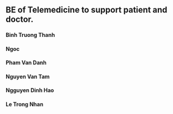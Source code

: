 

## BE of Telemedicine to support patient and doctor.
#### Binh Truong Thanh
#### Ngoc
#### Pham Van Danh
#### Nguyen Van Tam
#### Ngguyen Dinh Hao
#### Le Trong Nhan
